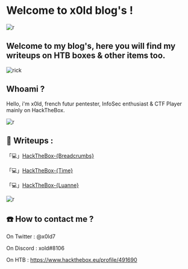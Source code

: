 # Welcome to x0ld blog's !

![r](https://cdn.discordapp.com/attachments/519930659620257797/832739076687134800/68747470733a2f2f692e696d6775722e636f6d2f344d37495777502e676966.gif)

## Welcome to my blog's, here you will find my writeups on HTB boxes & other items too.

![rick](https://64.media.tumblr.com/51015ec638a516f7f7d353ca198a5091/tumblr_pdbo9wBAe11xd0gvgo1_1280.gif)

## Whoami ? 

Hello, i'm x0ld, french futur pentester, InfoSec enthusiast & CTF Player mainly on HackTheBox.

![r](https://cdn.discordapp.com/attachments/519930659620257797/832739076687134800/68747470733a2f2f692e696d6775722e636f6d2f344d37495777502e676966.gif)

## 📝 Writeups :

「💻」<a href="ctf/hackthebox-breadcrumbs">HackTheBox-{Breadcrumbs}</a>

「💻」<a href="ctf/hackthebox-time">HackTheBox-{Time}</a>

「💻」<a href="ctf/hackthebox-luanne">HackTheBox-{Luanne}</a>

![r](https://cdn.discordapp.com/attachments/519930659620257797/832739076687134800/68747470733a2f2f692e696d6775722e636f6d2f344d37495777502e676966.gif)

## ☎️ How to contact me ? 

On Twitter : @x0ld7

On Discord : xold#8106

On HTB : https://www.hackthebox.eu/profile/491690


